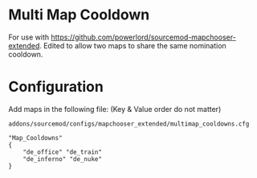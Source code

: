 # Multi Map Cooldown
For use with https://github.com/powerlord/sourcemod-mapchooser-extended. Edited to allow two maps to share the same nomination cooldown. 

# Configuration
Add maps in the following file: (Key & Value order do not matter)

`addons/sourcemod/configs/mapchooser_extended/multimap_cooldowns.cfg`
```
"Map_Cooldowns"
{
	"de_office" "de_train"
	"de_inferno" "de_nuke"
}
```
